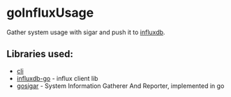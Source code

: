 goInfluxUsage
=============

Gather system usage with sigar and push it to [influxdb](https://influxdb.com).

## Libraries used:
* [cli](github.com/codegangsta/cli)
* [influxdb-go](github.com/influxdb/influxdb-go) - influx client lib
* [gosigar](github.com/cloudfoundry/gosigar) - System Information Gatherer And Reporter, implemented in go
